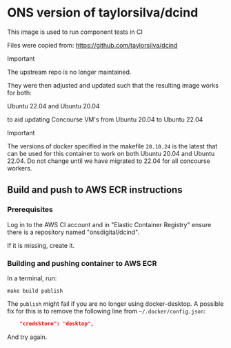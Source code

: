 # ONS version of taylorsilva/dcind

This image is used to run component tests in CI

Files were copied from: https://github.com/taylorsilva/dcind

> [!IMPORTANT]
> The upstream repo is no longer maintained.

They were then adjusted and updated such that the resulting image works for both:

  Ubuntu 22.04 and Ubuntu 20.04

to aid updating Concourse VM's from Ubuntu 20.04 to Ubuntu 22.04

> [!IMPORTANT]
> The versions of docker specified in the makefile `20.10.24` is the latest that can be used for this container to work on both Ubuntu 20.04 and Ubuntu 22.04. Do not change until we have migrated to 22.04 for all concourse workers.

## Build and push to AWS ECR instructions

### Prerequisites

Log in to the AWS CI account and in "Elastic Container Registry" ensure there is a repository named "onsdigital/dcind".

If it is missing, create it.

### Building and pushing container to AWS ECR

In a terminal, run:

```shell
make build publish
```

The `publish` might fail if you are no longer using docker-desktop. A possible fix for this is to remove the following line from `~/.docker/config.json`:

```json
    "credsStore": "desktop",
```

And try again.
